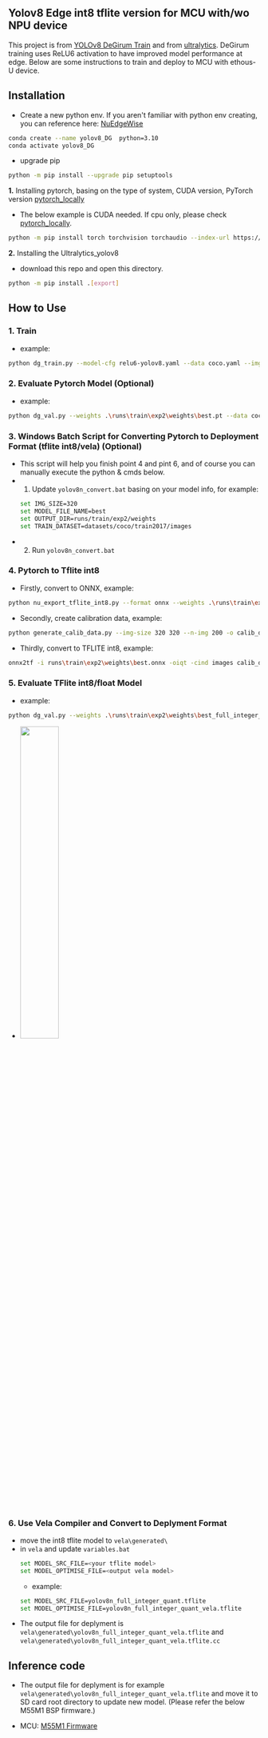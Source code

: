 ## Yolov8 Edge int8 tflite version for MCU with/wo NPU device
This project is from [YOLOv8 DeGirum Train](https://github.com/DeGirum/ultralytics_yolov8) and from [ultralytics](https://github.com/ultralytics/ultralytics).
DeGirum training uses ReLU6 activation to have improved model performance at edge.
Below are some instructions to train and deploy to MCU with ethous-U device. 

## Installation
 - Create a new python env. If you aren't familiar with python env creating, you can reference here: [NuEdgeWise](https://github.com/OpenNuvoton/NuEdgeWise?tab=readme-ov-file#2-installation--env-create)
 ```bash 
conda create --name yolov8_DG  python=3.10
conda activate yolov8_DG
```
 - upgrade pip
 ```bash 
python -m pip install --upgrade pip setuptools
```
**1.** Installing pytorch, basing on the type of system, CUDA version, PyTorch version [pytorch_locally](https://pytorch.org/get-started/locally/)
- The below example is CUDA needed. If cpu only, please check [pytorch_locally](https://pytorch.org/get-started/locally/). 
```bash 
python -m pip install torch torchvision torchaudio --index-url https://download.pytorch.org/whl/cu118
```
**2.** Installing the Ultralytics_yolov8
- download this repo and open this directory.
```bash
python -m pip install .[export]
```

 ## How to Use
 ### 1. Train
- example:
```bash
python dg_train.py --model-cfg relu6-yolov8.yaml --data coco.yaml --imgsz 320 --weights yolov8n.pt --batch 64 --epochs 200
```

### 2. Evaluate Pytorch Model (Optional)
- example:
```bash
python dg_val.py --weights .\runs\train\exp2\weights\best.pt --data coco.yaml --img 320
```
### 3. Windows Batch Script for Converting Pytorch to Deployment Format (tflite int8/vela) (Optional)
- This script will help you finish point 4 and pint 6, and of course you can manually execute the python & cmds below.
- 1. Update `yolov8n_convert.bat` basing on your model info, for example:
    ```bash
    set IMG_SIZE=320
    set MODEL_FILE_NAME=best
    set OUTPUT_DIR=runs/train/exp2/weights
    set TRAIN_DATASET=datasets/coco/train2017/images
    ```
- 2. Run `yolov8n_convert.bat`
### 4. Pytorch to Tflite int8
- Firstly, convert to ONNX, example:
```bash
python nu_export_tflite_int8.py --format onnx --weights .\runs\train\exp2\weights\best.pt --img 320
```

- Secondly, create calibration data, example:
```bash
python generate_calib_data.py --img-size 320 320 --n-img 200 -o calib_data_320_n200_rgb.npy --img-dir datasets\coco\train2017\images
```

- Thirdly, convert to TFLITE int8, example:
```bash
onnx2tf -i runs\train\exp2\weights\best.onnx -oiqt -cind images calib_data_320_n200_rgb.npy "[[[[0,0,0]]]]" "[[[[1,1,1]]]]"
```

### 5. Evaluate TFlite int8/float Model
- example:
```bash
python dg_val.py --weights .\runs\train\exp2\weights\best_full_integer_quant.tflite --data coco.yaml --img 320
```
- <img src="https://github.com/user-attachments/assets/e233fbf3-8dc1-4d83-9f4f-8326964aa1b9" width="40%">

### 6. Use Vela Compiler and Convert to Deplyment Format
- move the int8 tflite model to `vela\generated\` 
- in `vela` and update `variables.bat`
    ```bash
    set MODEL_SRC_FILE=<your tflite model>
    set MODEL_OPTIMISE_FILE=<output vela model>
    ```
    - example:
    ```bash
    set MODEL_SRC_FILE=yolov8n_full_integer_quant.tflite
    set MODEL_OPTIMISE_FILE=yolov8n_full_integer_quant_vela.tflite
    ```
- The output file for deplyment is `vela\generated\yolov8n_full_integer_quant_vela.tflite` and `vela\generated\yolov8n_full_integer_quant_vela.tflite.cc`

## Inference code
- The output file for deplyment is for example `vela\generated\yolov8n_full_integer_quant_vela.tflite` and move it to SD card root directory to update new model. (Please refer the below M55M1 BSP firmware.)

- MCU: [M55M1 Firmware](https://github.com/OpenNuvoton/ML_M55M1_SampleCode/tree/master/M55M1BSP-3.00.001/SampleCode/NuEdgeWise/ObjectDetection_YOLOv8n)




